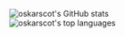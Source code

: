 ![oskarscot's GitHub stats](https://github-readme-stats.vercel.app/api?username=oskarscot&show_icons=true&hide=issues&icon_color=000000&hide_border=true&title_color=cb1aad&text_color=fff&show_icons=true&theme=material-palenight)
<br>
![oskarscot's top languages](https://github-readme-stats.vercel.app/api/top-langs/?username=oskarscot&hide=html,&hide_border=true&show_icons=true&theme=material-palenight&title_color=cb1aad&text_color=fff)
<br>
